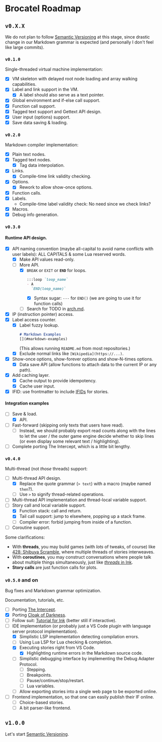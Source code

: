 # Brocatel Roadmap

## `v0.X.X`

We do not plan to follow [Semantic Versioning](https://semver.org/) at this stage,
since drastic change in our Markdown grammar is expected (and personally I don't feel like large commits).

### `v0.1.0`

Single-threaded virtual machine implementation:

- [X] VM skeleton with delayed root node loading and array walking capabilities.
- [X] Label and link support in the VM.
  - [X] A label should also serve as a text pointer.
- [X] Global environment and if-else call support.
- [X] Function call support.
- [X] Tagged text support and Gettext API design.
- [X] User input (options) support.
- [X] Save data saving & loading.

### `v0.2.0`

Markdown compiler implementation:

- [X] Plain text nodes.
- [X] Tagged text nodes.
  - [X] Tag data interpolation.
- [X] Links.
  - [X] Compile-time link validity checking.
- [X] Options.
  - [X] Rework to allow show-once options.
- [X] Function calls.
- [X] Labels.
  - Compile-time label validity check: No need since we check links?
- [X] Macros.
- [X] Debug info generation.

### `v0.3.0`

#### Runtime API design.

- [X] API naming convention (maybe all-capital to avoid name conflicts with user labels): ALL CAPITALS & some Lua reserved words.
  - [X] Make API values read-only.
  - [ ] More API.
    - [X] `BREAK` or `EXIT` or **`END`** for loops.
      ```markdown
      :::loop `loop_name`
      - A
        `END(loop_name)`
      ```
      - [X] Syntax sugar: `---` for `END()` (we are going to use it for function calls)
    - [ ] Search for TODO in [arch.md](./arch.md).
- [X] IP (instruction pointer) access.
- [X] Label access counter.
  - [X] Label fuzzy lookup.
    ```markdown
    # Markdown Examples
    [](#markdown-examples)
    ```
    (This allows running `README.md` from most repositories.)
  - [X] Exclude normal links like `[Wikipedia](https://...)`.
- [X] Show-once options, show-forever options and show-N-times options.
  - [X] Data save API (allow functions to attach data to the current IP or any path).
- [X] Add caching layer.
  - [X] Cache output to provide idempotency.
  - [X] Cache user input.
- [X] IFID: use frontmatter to include [IFIDs](https://www.ifwiki.org/IFID) for stories.

#### Integration examples

- [ ] Save & load.
  - [X] API.
- [ ] Fast-forward (skipping only texts that users have read).
  - [ ] Instead, we should probably export read counts along with the lines
    to let the user / the outer game engine decide whether to skip lines
    (or even display some relevant text / highlighting).
- [ ] Complete porting The Intercept, which is a little bit lengthy.

### `v0.4.0`

Multi-thread (not *those* threads) support:

- [ ] Multi-thread API design.
  - [X] Replace the quote grammar (`> text`) with a macro (maybe named `then`?).
  - [ ] Use `>` to signify thread-related operations.
- [ ] Multi-thread API implementation and thread-local variable support.
- [ ] Story call and local variable support.
  - [X] Function stack: call and return.
  - [X] Tail call support: jump to elsewhere, popping up a stack frame.
  - [ ] Compiler error: forbid jumping from inside of a function.
- [ ] Coroutine support.

Some clarifications:
- With **threads**, you may build games (with *lots* of tweaks, of course) like
  [428: Shibuya Scramble](https://en.wikipedia.org/wiki/428:_Shibuya_Scramble),
  where multiple threads of stories interweaves.
- With **coroutines**, you may construct conversations where people talk about
  multiple things simultaneously, just like
  [*threads* in Ink](https://github.com/inkle/ink/blob/master/Documentation/WritingWithInk.md#2-threads).
- **Story calls** are just function calls for plots.

### `v0.5.0` and on

Bug fixes and Markdown grammar optimization.

Documentation, tutorials, etc.

- [ ] Porting [The Intercept](https://github.com/inkle/the-intercept/blob/master/Assets/Ink/TheIntercept.ink).
- [X] Porting [Cloak of Darkness](./cloak.md).
- [ ] Follow suit: [Tutorial for Ink](https://www.inklestudios.com/ink/web-tutorial/) (better still if interactive).
- [ ] IDE implementation (or probably just a VS Code plugin with language server protocol implementation).
  - [X] Simplistic LSP implementation detecting compilation errors.
  - [ ] Using Lua LSP for Lua checking & completion.
  - [X] Executing stories right from VS Code.
    - [X] Highlighting runtime errors in the Markdown source code.
  - [ ] Simplistic debugging interface by implementing the Debug Adapter Protocol.
    - [ ] Stepping.
    - [ ] Breakpoints.
    - [ ] Pause/continue/stop/restart.
    - [ ] Lua variables.
  - [ ] Allow exporting stories into a single web page to be exported online.
- [ ] Frontend implementation, so that one can easily publish their IF online.
  - [ ] Choice-based stories.
  - [ ] A bit parser-like frontend.

## `v1.0.0`

Let's start [Semantic Versioning](https://semver.org/).
